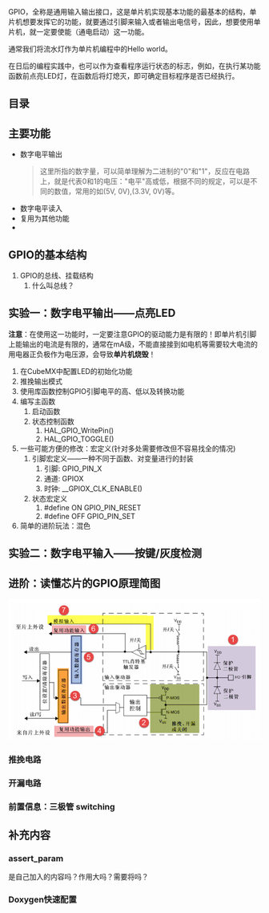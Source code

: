 GPIO，全称是通用输入输出接口，这是单片机实现基本功能的最基本的结构，单片机想要发挥它的功能，就要通过引脚来输入或者输出电信号，因此，想要使用单片机，就一定要使能（通电启动）这一功能。

通常我们将流水灯作为单片机编程中的Hello world。

在日后的编程实践中，也可以作为查看程序运行状态的标志，例如，在执行某功能函数前点亮LED灯，在函数后将灯熄灭，即可确定目标程序是否已经执行。


## 目录

## 主要功能
- 数字电平输出
  > 这里所指的数字量，可以简单理解为二进制的"0"和"1"，反应在电路上，就是代表0和1的电压："电平"高或低，根据不同的规定，可以是不同的数值，常用的如(5V, 0V),(3.3V, 0V)等。
- 数字电平读入
- 复用为其他功能
- 

## GPIO的基本结构
1. GPIO的总线、挂载结构
   1. 什么叫总线？

## 实验一：数字电平输出——点亮LED

**注意**：在使用这一功能时，一定要注意GPIO的驱动能力是有限的！即单片机引脚上能输出的电流是有限的，通常在mA级，不能直接接到如电机等需要较大电流的用电器正负极作为电压源，会导致**单片机烧毁**！

1. 在CubeMX中配置LED的初始化功能
2. 推挽输出模式
3. 使用库函数控制GPIO引脚电平的高、低以及转换功能
4. 编写主函数
   1. 启动函数
   2. 状态控制函数
      1. HAL_GPIO_WritePin()
      2. HAL_GPIO_TOGGLE()
5. 一些可能方便的修改：宏定义(针对多处需要修改但不容易找全的情况)
   1. 引脚宏定义——一种不同于函数、对变量进行的封装
      1. 引脚: GPIO_PIN_X
      2. 通道: GPIOX
      3. 时钟: __GPIOX_CLK_ENABLE()
   2. 状态宏定义
      1. #define ON GPIO_PIN_RESET
      2. #define OFF GPIO_PIN_SET
6. 简单的进阶玩法：混色

## 实验二：数字电平输入——按键/灰度检测

## 进阶：读懂芯片的GPIO原理简图
![GPIO结构简图](..\images\GPIO_structure.png)
### 推挽电路

### 开漏电路

### 前置信息：三极管 switching

## 补充内容
### assert_param

是自己加入的内容吗？作用大吗？需要将吗？

### Doxygen快速配置

### 